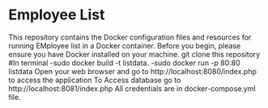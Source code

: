 # Employee List

This repository contains the Docker configuration files and resources for running EMployee list in a Docker container.
Before you begin, please ensure you have Docker installed on your machine.
git clone this repository
#In terminal 
    -sudo docker build -t listdata.
    -sudo docker run -p 80:80 listdata
Open your web browser and go to http://localhost:8080/index.php to access the application
To Access database go to http://localhost:8081/index.php
All credentials are in docker-compose.yml file.





